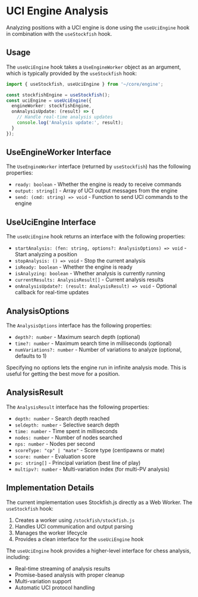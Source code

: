 # UCI Engine Analysis

Analyzing positions with a UCI engine is done using the `useUciEngine` hook in combination with the `useStockfish` hook.

## Usage

The `useUciEngine` hook takes a `UseEngineWorker` object as an argument, which is typically provided by the `useStockfish` hook:

```typescript
import { useStockfish, useUciEngine } from '~/core/engine';

const stockfishEngine = useStockfish();
const uciEngine = useUciEngine({ 
  engineWorker: stockfishEngine,
  onAnalysisUpdate: (result) => {
    // Handle real-time analysis updates
    console.log('Analysis update:', result);
  }
});
```

## UseEngineWorker Interface

The `UseEngineWorker` interface (returned by `useStockfish`) has the following properties:

- `ready: boolean` - Whether the engine is ready to receive commands
- `output: string[]` - Array of UCI output messages from the engine
- `send: (cmd: string) => void` - Function to send UCI commands to the engine

## UseUciEngine Interface

The `useUciEngine` hook returns an interface with the following properties:

- `startAnalysis: (fen: string, options?: AnalysisOptions) => void` - Start analyzing a position
- `stopAnalysis: () => void` - Stop the current analysis
- `isReady: boolean` - Whether the engine is ready
- `isAnalyzing: boolean` - Whether analysis is currently running
- `currentResults: AnalysisResult[]` - Current analysis results
- `onAnalysisUpdate?: (result: AnalysisResult) => void` - Optional callback for real-time updates

## AnalysisOptions

The `AnalysisOptions` interface has the following properties:

- `depth?: number` - Maximum search depth (optional)
- `time?: number` - Maximum search time in milliseconds (optional)
- `numVariations?: number` - Number of variations to analyze (optional, defaults to 1)

Specifying no options lets the engine run in infinite analysis mode. This is useful for getting the best move for a position.

## AnalysisResult

The `AnalysisResult` interface has the following properties:

- `depth: number` - Search depth reached
- `seldepth: number` - Selective search depth
- `time: number` - Time spent in milliseconds
- `nodes: number` - Number of nodes searched
- `nps: number` - Nodes per second
- `scoreType: "cp" | "mate"` - Score type (centipawns or mate)
- `score: number` - Evaluation score
- `pv: string[]` - Principal variation (best line of play)
- `multipv?: number` - Multi-variation index (for multi-PV analysis)

## Implementation Details

The current implementation uses Stockfish.js directly as a Web Worker. The `useStockfish` hook:

1. Creates a worker using `/stockfish/stockfish.js`
2. Handles UCI communication and output parsing
3. Manages the worker lifecycle
4. Provides a clean interface for the `useUciEngine` hook

The `useUciEngine` hook provides a higher-level interface for chess analysis, including:

- Real-time streaming of analysis results
- Promise-based analysis with proper cleanup
- Multi-variation support
- Automatic UCI protocol handling

